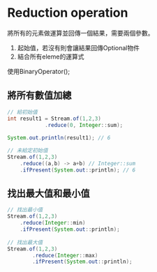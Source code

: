 # Reduction operation 
將所有的元素做運算並回傳一個結果，需要兩個參數。
1. 起始值，若沒有則會讓結果回傳Optional物件
2. 結合所有eleme的運算式

使用BinaryOperator<T>();
## 將所有數值加總
```java
// 給初始值
int result1 = Stream.of(1,2,3)
			.reduce(0, Integer::sum);
		
System.out.println(result1); // 6

// 未給定初始值
Stream.of(1,2,3)
	.reduce((a,b) -> a+b) // Integer::sum
	.ifPresent(System.out::println); // 6
```

## 找出最大值和最小值

```java
// 找出最小值
Stream.of(1,2,3)
	.reduce(Integer::min)
	.ifPresent(System.out::println);
		
// 找出最大值
Stream.of(1,2,3)
		.reduce(Integer::max)
		.ifPresent(System.out::println);
```